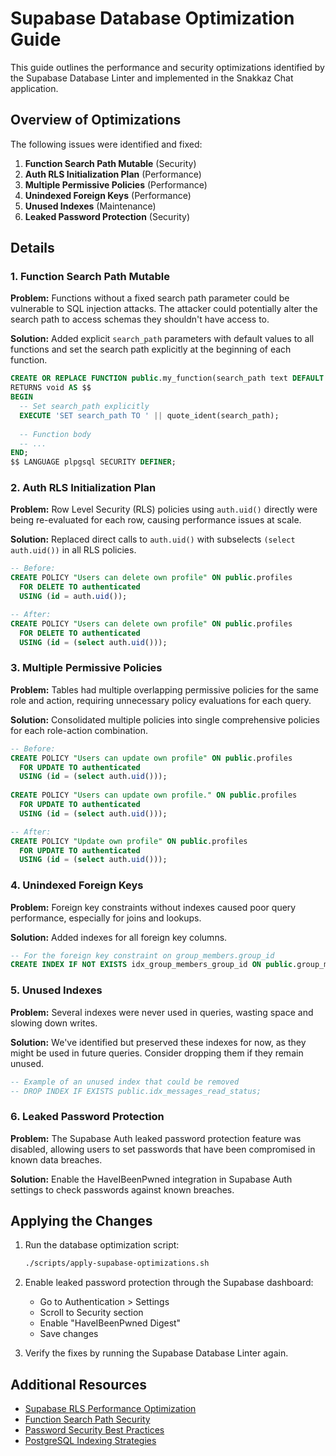 # Supabase Database Optimization Guide

This guide outlines the performance and security optimizations identified by the Supabase Database Linter and implemented in the Snakkaz Chat application.

## Overview of Optimizations

The following issues were identified and fixed:

1. **Function Search Path Mutable** (Security)
2. **Auth RLS Initialization Plan** (Performance) 
3. **Multiple Permissive Policies** (Performance)
4. **Unindexed Foreign Keys** (Performance)
5. **Unused Indexes** (Maintenance)
6. **Leaked Password Protection** (Security)

## Details

### 1. Function Search Path Mutable

**Problem:** Functions without a fixed search path parameter could be vulnerable to SQL injection attacks. The attacker could potentially alter the search path to access schemas they shouldn't have access to.

**Solution:** Added explicit `search_path` parameters with default values to all functions and set the search path explicitly at the beginning of each function.

```sql
CREATE OR REPLACE FUNCTION public.my_function(search_path text DEFAULT 'public')
RETURNS void AS $$
BEGIN
  -- Set search_path explicitly
  EXECUTE 'SET search_path TO ' || quote_ident(search_path);
  
  -- Function body
  -- ...
END;
$$ LANGUAGE plpgsql SECURITY DEFINER;
```

### 2. Auth RLS Initialization Plan

**Problem:** Row Level Security (RLS) policies using `auth.uid()` directly were being re-evaluated for each row, causing performance issues at scale.

**Solution:** Replaced direct calls to `auth.uid()` with subselects `(select auth.uid())` in all RLS policies.

```sql
-- Before:
CREATE POLICY "Users can delete own profile" ON public.profiles
  FOR DELETE TO authenticated
  USING (id = auth.uid());

-- After:
CREATE POLICY "Users can delete own profile" ON public.profiles
  FOR DELETE TO authenticated
  USING (id = (select auth.uid()));
```

### 3. Multiple Permissive Policies

**Problem:** Tables had multiple overlapping permissive policies for the same role and action, requiring unnecessary policy evaluations for each query.

**Solution:** Consolidated multiple policies into single comprehensive policies for each role-action combination.

```sql
-- Before:
CREATE POLICY "Users can update own profile" ON public.profiles
  FOR UPDATE TO authenticated
  USING (id = (select auth.uid()));
  
CREATE POLICY "Users can update own profile." ON public.profiles
  FOR UPDATE TO authenticated
  USING (id = (select auth.uid()));

-- After:
CREATE POLICY "Update own profile" ON public.profiles
  FOR UPDATE TO authenticated
  USING (id = (select auth.uid()));
```

### 4. Unindexed Foreign Keys

**Problem:** Foreign key constraints without indexes caused poor query performance, especially for joins and lookups.

**Solution:** Added indexes for all foreign key columns.

```sql
-- For the foreign key constraint on group_members.group_id
CREATE INDEX IF NOT EXISTS idx_group_members_group_id ON public.group_members(group_id);
```

### 5. Unused Indexes

**Problem:** Several indexes were never used in queries, wasting space and slowing down writes.

**Solution:** We've identified but preserved these indexes for now, as they might be used in future queries. Consider dropping them if they remain unused.

```sql
-- Example of an unused index that could be removed
-- DROP INDEX IF EXISTS public.idx_messages_read_status;
```

### 6. Leaked Password Protection

**Problem:** The Supabase Auth leaked password protection feature was disabled, allowing users to set passwords that have been compromised in known data breaches.

**Solution:** Enable the HaveIBeenPwned integration in Supabase Auth settings to check passwords against known breaches.

## Applying the Changes

1. Run the database optimization script:
   ```bash
   ./scripts/apply-supabase-optimizations.sh
   ```

2. Enable leaked password protection through the Supabase dashboard:
   - Go to Authentication > Settings
   - Scroll to Security section
   - Enable "HaveIBeenPwned Digest"
   - Save changes

3. Verify the fixes by running the Supabase Database Linter again.

## Additional Resources

- [Supabase RLS Performance Optimization](https://supabase.com/docs/guides/database/postgres/row-level-security#call-functions-with-select)
- [Function Search Path Security](https://supabase.com/docs/guides/database/database-linter?lint=0011_function_search_path_mutable)
- [Password Security Best Practices](https://supabase.com/docs/guides/auth/password-security)
- [PostgreSQL Indexing Strategies](https://www.postgresql.org/docs/current/indexes-strategies.html)
